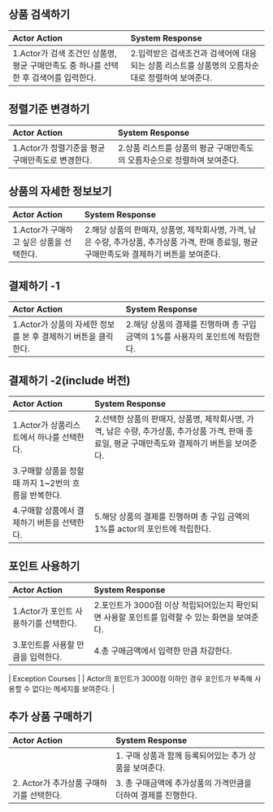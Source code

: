 ## 상품 검색하기
| Actor Action | System Response |
|:-------------|:----------------|
| 1.Actor가 검색 조건인 상품명, 평균 구매만족도 중 하나를 선택한 후 검색어를 입력한다. | 2.입력받은 검색조건과 검색어에 대응되는 상품 리스트를 상품명의 오름차순대로 정렬하여 보여준다. |

## 정렬기준 변경하기
| Actor Action | System Response |
|:-------------|:----------------|
| 1.Actor가 정렬기준을 평균 구매만족도로 변경한다. | 2.상품 리스트를 상품의 평균 구매만족도의 오름차순으로 정렬하여 보여준다. |

## 상품의 자세한 정보보기
| Actor Action | System Response |
|:-------------|:----------------|
| 1.Actor가 구매하고 싶은 상품을 선택한다. | 2.해당 상품의 판매자, 상품명, 제작회사명, 가격, 남은 수량, 추가상품, 추가상품 가격, 판매 종료일, 평균 구매만족도와 결제하기 버튼을 보여준다. |

## 결제하기 -1
| Actor Action | System Response |
|:-------------|:----------------|
| 1.Actor가 상품의 자세한 정보를 본 후 결제하기 버튼을 클릭한다. | 2.해당 상품의 결제를 진행하며 총 구입 금액의 1%를 사용자의 포인트에 적립한다. |

## 결제하기 -2(include 버전)
| Actor Action | System Response |
|:-------------|:----------------|
| 1.Actor가 상품리스트에서 하나를 선택한다. | 2.선택한 상품의 판매자, 상품명, 제작회사명, 가격, 남은 수량, 추가상품, 추가상품 가격, 판매 종료일, 평균 구매만족도와 결제하기 버튼을 보여준다. |
| 3.구매할 상품을 정할 때 까지 1~2번의 흐름을 반복한다. |  |
| 4.구매할 상품에서 결제하기 버튼을 선택한다. |5.해당 상품의 결제를 진행하며 총 구입 금액의 1%를 actor의 포인트에 적립한다. |

## 포인트 사용하기
| Actor Action | System Response |
|:-------------|:----------------|
| 1.Actor가 포인트 사용하기를 선택한다. | 2.포인트가 3000점 이상 적립되어있는지 확인되면 사용할 포인트를 입력할 수 있는 화면을 보여준다. |
| 3.포인트를 사용할 만큼을 입력한다. | 4.총 구매금액에서 입력한 만큼 차감한다. |

| Exception Courses |
| Actor의 포인트가 3000점 이하인 경우 포인트가 부족해 사용할 수 없다는 메세지를 보여준다. |

## 추가 상품 구매하기
| Actor Action | System Response |
|:-------------|:----------------|
|  | 1. 구매 상품과 함께 등록되어있는 추가 상품을 보여준다.|
| 2. Actor가 추가상품 구매하기를 선택한다. | 3. 총 구매금액에 추가상품의 가격만큼을 더하여 결제를 진행한다. |

